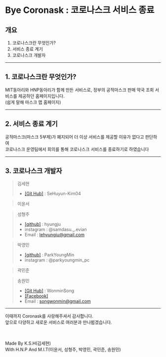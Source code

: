 Bye Coronask : 코로나스크 서비스 종료
=========
개요
---------

1. 코로나스크란 무엇인가?
2. 서비스 종료 계기
3. 코로나스크 개발자

***

## 1. 코로나스크란 무엇인가?
MIT동아리와 HNP동아리가 함께 만든 서비스로, 정부의 공적마스크 판매 약국 조회 서비스를 제공하던 홈페이지입니다.</br>
(쉽게 말해 마스크 맵 홈페이지)</br>

***

## 2. 서비스 종료 계기
공적마스크(마스크 5부제)가 폐지되어 더 이상 서비스를 제공할 이유가 없다고 판단하여</br>
코로나스크 운영팀에서 회의를 통해 코로나스크 서비스를 종료하기로 하였습니다</br>

***

## 3. 코로나스크 개발자
> 김세현
> * [[Git Hub]](https://github.com/SeHuyun-Kim04) : SeHuyun-Kim04</br>

> 이윤서

>성형주
> * [[github]](https://github.com/hyungju) : hyungju</br>
> * instagram : @samdasu._.evian</br>
> * Email : lehyungju@gmail.com</br>

> 박영민
> * [[github]](https://github.com/Ppine) : ParkYoungMin</br>
> * instagram : @parkyoungmin_pc</br>

> 곽민준

> 송원민
> * [[Git Hub]](https://github.com/WonminSong) : WonminSong</br>
> * [[Facebook]](https://www.facebook.com/songwonmin.py)</br>
> * Email : songwonmin@gmail.com</br>

***
이때까지 Coronask를 사랑해주셔서 감사합니다.</br>
앞으로 다양하고 새로운 서비스로 여러분과 만나뵙겠습니다.</br>


</br></br> Made By K.S.H(김세현)
</br> With H.N.P And M.I.T(이윤서, 성형주, 박영민, 곽민준, 송원민)</br>
